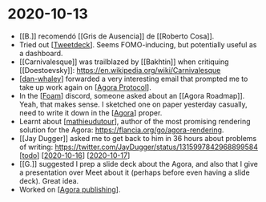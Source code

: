 # 2020-10-13

 - [[B.]] recomendó [[Gris de Ausencia]] de [[Roberto Cosa]].
 - Tried out [[Tweetdeck]]. Seems FOMO-inducing, but potentially useful as a dashboard.
 - [[Carnivalesque]] was trailblazed by [[Bakhtin]] when critiquing [[Doestoevsky]]: https://en.wikipedia.org/wiki/Carnivalesque
 - [[dan-whaley]] forwarded a very interesting email that prompted me to take up work again on [[Agora Protocol]].
 - In the [[Foam]] discord, someone asked about an [[Agora Roadmap]]. Yeah, that makes sense. I sketched one on paper yesterday casually, need to write it down in the [[Agora]] proper.
 - Learnt about [[mathieudutour]], author of the most promising rendering solution for the Agora: https://flancia.org/go/agora-rendering.
 - [[Jay Dugger]] asked me to get back to him in 36 hours about problems of writing: https://twitter.com/JayDugger/status/1315997842968899584 [[todo]] [[2020-10-16]] [[2020-10-17]]
 - [[G.]] suggested I prep a slide deck about the Agora, and also that I give a presentation over Meet about it (perhaps before even having a slide deck). Great idea.
 - Worked on [[Agora publishing]].

[//begin]: # "Autogenerated link references for markdown compatibility"
[Tweetdeck]: ../pages/tweetdeck "tweetdeck"
[dan-whaley]: ../dan-whaley "Dan Whaley"
[Agora Protocol]: ../agora-protocol "Agora Protocol"
[Foam]: ../foam "Foam"
[Agora]: ../agora "Agora"
[mathieudutour]: ../mathieudutour "Mathieudutour"
[todo]: ../todo "Todo"
[2020-10-16]: ../2020-10-16 "2020 10 16"
[2020-10-17]: 2020-10-17 "2020-10-17"
[Agora publishing]: ../agora-publishing "Agora Publishing"
[//end]: # "Autogenerated link references"